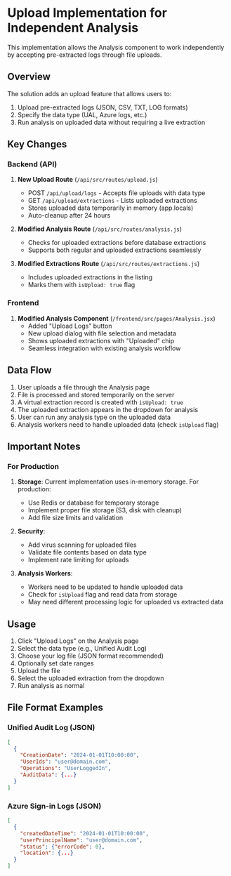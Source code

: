 # Upload Implementation for Independent Analysis

This implementation allows the Analysis component to work independently by accepting pre-extracted logs through file uploads.

## Overview

The solution adds an upload feature that allows users to:
1. Upload pre-extracted logs (JSON, CSV, TXT, LOG formats)
2. Specify the data type (UAL, Azure logs, etc.)
3. Run analysis on uploaded data without requiring a live extraction

## Key Changes

### Backend (API)

1. **New Upload Route** (`/api/src/routes/upload.js`)
   - POST `/api/upload/logs` - Accepts file uploads with data type
   - GET `/api/upload/extractions` - Lists uploaded extractions
   - Stores uploaded data temporarily in memory (app.locals)
   - Auto-cleanup after 24 hours

2. **Modified Analysis Route** (`/api/src/routes/analysis.js`)
   - Checks for uploaded extractions before database extractions
   - Supports both regular and uploaded extractions seamlessly

3. **Modified Extractions Route** (`/api/src/routes/extractions.js`)
   - Includes uploaded extractions in the listing
   - Marks them with `isUpload: true` flag

### Frontend

1. **Modified Analysis Component** (`/frontend/src/pages/Analysis.jsx`)
   - Added "Upload Logs" button
   - New upload dialog with file selection and metadata
   - Shows uploaded extractions with "Uploaded" chip
   - Seamless integration with existing analysis workflow

## Data Flow

1. User uploads a file through the Analysis page
2. File is processed and stored temporarily on the server
3. A virtual extraction record is created with `isUpload: true`
4. The uploaded extraction appears in the dropdown for analysis
5. User can run any analysis type on the uploaded data
6. Analysis workers need to handle uploaded data (check `isUpload` flag)

## Important Notes

### For Production

1. **Storage**: Current implementation uses in-memory storage. For production:
   - Use Redis or database for temporary storage
   - Implement proper file storage (S3, disk with cleanup)
   - Add file size limits and validation

2. **Security**: 
   - Add virus scanning for uploaded files
   - Validate file contents based on data type
   - Implement rate limiting for uploads

3. **Analysis Workers**: 
   - Workers need to be updated to handle uploaded data
   - Check for `isUpload` flag and read data from storage
   - May need different processing logic for uploaded vs extracted data

## Usage

1. Click "Upload Logs" on the Analysis page
2. Select the data type (e.g., Unified Audit Log)
3. Choose your log file (JSON format recommended)
4. Optionally set date ranges
5. Upload the file
6. Select the uploaded extraction from the dropdown
7. Run analysis as normal

## File Format Examples

### Unified Audit Log (JSON)
```json
[
  {
    "CreationDate": "2024-01-01T10:00:00",
    "UserIds": "user@domain.com",
    "Operations": "UserLoggedIn",
    "AuditData": {...}
  }
]
```

### Azure Sign-in Logs (JSON)
```json
[
  {
    "createdDateTime": "2024-01-01T10:00:00",
    "userPrincipalName": "user@domain.com",
    "status": {"errorCode": 0},
    "location": {...}
  }
]
```